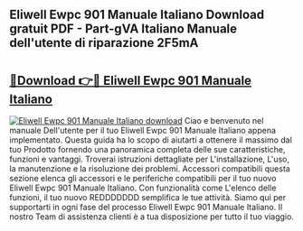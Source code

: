 ## Eliwell Ewpc 901 Manuale Italiano Download gratuit PDF - Part-gVA Italiano Manuale dell'utente di riparazione 2F5mA

# <h2><a href="http://dfc3s8y.blite.top/?on=Eliwell+Ewpc+901+Manuale+Italiano">🔗Download 👉🔴 Eliwell Ewpc 901 Manuale Italiano</a></h2>

[![Eliwell Ewpc 901 Manuale Italiano download](https://i.imgur.com/lujVjoI.png)](http://dfc3s8y.blite.top/?on=Eliwell+Ewpc+901+Manuale+Italiano)
Ciao e benvenuto nel manuale Dell'utente per il tuo Eliwell Ewpc 901 Manuale Italiano appena implementato. Questa guida ha lo scopo di aiutarti a ottenere il massimo dal tuo Prodotto fornendo una panoramica completa delle sue caratteristiche, funzioni e vantaggi. Troverai istruzioni dettagliate per L'installazione, L'uso, la manutenzione e la risoluzione dei problemi. Accessori compatibili questa sezione elenca gli accessori e le periferiche compatibili per il tuo nuovo Eliwell Ewpc 901 Manuale Italiano. Con funzionalità come L'elenco delle funzioni, il tuo nuovo REDDDDDDD semplifica le tue attività. Siamo qui per supportarti in ogni fase del processo Eliwell Ewpc 901 Manuale Italiano. Il nostro Team di assistenza clienti è a tua disposizione per tutto il tuo viaggio.
